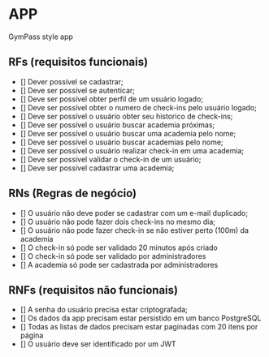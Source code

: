 # APP

GymPass style app

## RFs (requisitos funcionais)

- [] Dever possível se cadastrar;
- [] Deve ser possível se autenticar;
- [] Deve ser possível obter perfil de um usuário logado;
- [] Deve ser possível obter o numero de check-ins pelo usuário logado;
- [] Deve ser possível o usuário obter seu historico de check-ins;
- [] Deve ser possível o usuário buscar academia próximas;
- [] Deve ser possível o usuário buscar uma academia pelo nome;
- [] Deve ser possível o usuário buscar academias pelo nome;
- [] Deve ser possível o usuário realizar check-in em uma academia;
- [] Deve ser possível validar o check-in de um usuário;
- [] Deve ser possível cadastrar uma academia;

## RNs (Regras de negócio)

- [] O usuário não deve poder se cadastrar com um e-mail duplicado;
- [] O usuário não pode fazer dois check-ins no mesmo dia;
- [] O usuário não pode fazer check-in se não estiver perto (100m) da academia
- [] O check-in só pode ser validado 20 minutos após criado
- [] O check-in só pode ser validado por administradores
- [] A academia só pode ser cadastrada por administradores

## RNFs (requisitos não funcionais)

- [] A senha do usuário precisa estar criptografada;
- [] Os dados da app precisam estar persistido em um banco PostgreSQL
- [] Todas as listas de dados precisam estar paginadas com 20 itens por página
- [] O usuário deve ser identificado por um JWT